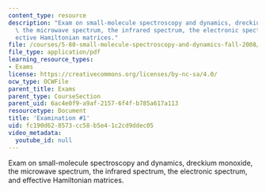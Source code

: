 ```yaml
---
content_type: resource
description: "Exam on small-molecule spectroscopy and dynamics, dreckium monoxide,\
  \ the microwave spectrum, the infrared spectrum, the electronic spectrum, and e\uFB00\
  ective Hamiltonian matrices."
file: /courses/5-80-small-molecule-spectroscopy-and-dynamics-fall-2008/fc190d628573cc58b5e41c2cd9ddec05_exam1_1978.pdf
file_type: application/pdf
learning_resource_types:
- Exams
license: https://creativecommons.org/licenses/by-nc-sa/4.0/
ocw_type: OCWFile
parent_title: Exams
parent_type: CourseSection
parent_uid: 6ac4e0f9-a9af-2157-6f4f-b785a617a113
resourcetype: Document
title: 'Examination #1'
uid: fc190d62-8573-cc58-b5e4-1c2cd9ddec05
video_metadata:
  youtube_id: null
---
```

Exam on small-molecule spectroscopy and dynamics, dreckium monoxide, the microwave spectrum, the infrared spectrum, the electronic spectrum, and eﬀective Hamiltonian matrices.
